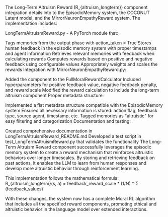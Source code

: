The Long-Term Altruism Reward (R_{altruism_longterm}) component integration details into to the EpisodicMemory system, the COCONUT Latent model, and the MirrorNeuronEmpathyReward system. The implementation includes:

LongTermAltruismReward.py - A PyTorch module that:

Tags memories from the output phase with action_taken = True
Stores human feedback in the episodic memory system with proper timestamps and agent information
Retrieves relevant memories with feedback when calculating rewards
Computes rewards based on positive and negative feedback using configurable values
Appropriately weights and scales the rewards
Integration with MirrorNeuronEmpathyReward.py:

Added the component to the FullMoralRewardCalculator
Included hyperparameters for positive feedback value, negative feedback penalty, and reward scale
Modified the reward calculation to include the long-term altruism component
Proper metadata structure:

Implemented a flat metadata structure compatible with the EpisodicMemory system
Ensured all necessary information is stored: action flag, feedback type, source agent, timestamp, etc.
Tagged memories as "altruistic" for easy filtering and categorization
Documentation and testing:

Created comprehensive documentation in LongTermAltruismReward_README.md
Developed a test script in test_LongTermAltruismReward.py that validates the functionality
The Long-Term Altruism Reward component successfully leverages the episodic memory system to create a reward mechanism that reinforces altruistic behaviors over longer timescales. By storing and retrieving feedback on past actions, it enables the LLM to learn from human responses and develop more altruistic behavior through reinforcement learning.

This implementation follows the mathematical formula:
R_{altruism_longterm}(s, a) = feedback_reward_scale * (1/N) * Σ (feedback_values)

With these changes, the system now has a complete Moral RL algorithm that includes all the specified reward components, promoting ethical and altruistic behavior in the language model over extended interactions.